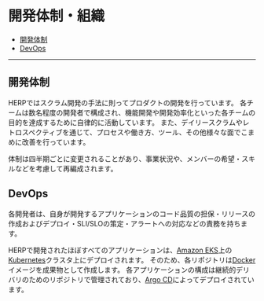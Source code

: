 # 開発体制・組織

- [開発体制](#開発体制)
- [DevOps](#devops)

---

## 開発体制

HERPではスクラム開発の手法に則ってプロダクトの開発を行っています。
各チームは数名程度の開発者で構成され、機能開発や開発効率化といった各チームの目的を達成するために自律的に活動しています。
また、デイリースクラムやレトロスペクティブを通じて、プロセスや働き方、ツール、その他様々な面でこまめに改善を行っています。

体制は四半期ごとに変更されることがあり、事業状況や、メンバーの希望・スキルなどを考慮して再編成されます。

## DevOps

各開発者は、自身が開発するアプリケーションのコード品質の担保・リリースの作成およびデプロイ・SLI/SLOの策定・アラートへの対応などの責務を持ちます。

HERPで開発されたほぼすべてのアプリケーションは、[Amazon EKS](https://aws.amazon.com/eks/)上の[Kubernetes](https://kubernetes.io/)クラスタ上にデプロイされます。
そのため、各リポジトリは[Docker](https://www.docker.com/)イメージを成果物として作成します。
各アプリケーションの構成は継続的デリバリのためのリポジトリで管理されており、[Argo CD](https://argoproj.github.io/argo-cd/)によってデプロイされています。

